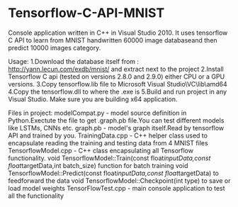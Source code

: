 # Tensorflow-C-API-MNIST
Console application written in C++ in Visual Studio 2010. 
It uses tensorflow C API to learn from MNIST handwritten 60000 image databaseand then predict 10000 images category.

Usage:
1.Download the database itself from : http://yann.lecun.com/exdb/mnist/ and extract next to the project
2.Install Tensorflow C api (tested on versions 2.8.0 and 2.9.0) either CPU  or a GPU versions.
3.Copy tensorflow.lib file to Microsoft Visual Studio\VC\lib\amd64 
4.Copy the tensorflow.dll to where the .exe is
5.Build and run project in any Visual Studio. Make sure you are building x64 application.

Files in project:
modelCompat.py - model source definition in Python.Exectute the file to get .graph.pb file.You can test different models like LSTMs, CNNs etc.
graph.pb - model's graph itself.Read by tensorflow API and trained by you.
TrainingData.cpp - C++ helper class used to encapsulate reading the training and testing data from 4 MNIST files
TensorflowModel.cpp - C++ class encapsulating all Tensorflow functionality. 
void TensorflowModel::Train(const float*inputData,const float*targetData,int batch_size)  function for batch training
void TensorflowModel::Predict(const float*inputData,const float*targetData) to feedforward the data
void TensorflowModel::Checkpoint(int type) to save or load model weights
TensorFlowTest.cpp - main console application to test all the functionality
